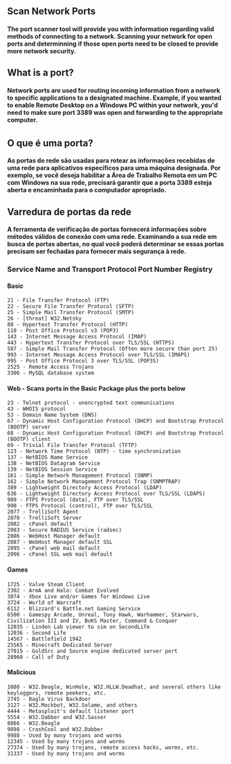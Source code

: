 ## Scan Network Ports

#### The port scanner tool will provide you with information regarding valid methods of connecting to a network. Scanning your network for open ports and determinning if those open ports need to be closed to provide more network security.

## What is a port?

#### Network ports are used for routing incoming information from a network to specific applications to a designated machine. Example, if you wanted to enable Remote Desktop on a Windows PC within your network, you'd need to make sure port 3389 was open and forwarding to the appropriate computer.
###### 


## O que é uma porta?
#### As portas de rede são usadas para rotear as informações recebidas de uma rede para aplicativos específicos para uma máquina designada. Por exemplo, se você deseja habilitar a Área de Trabalho Remota em um PC com Windows na sua rede, precisará garantir que a porta 3389 esteja aberta e encaminhada para o computador apropriado.

## Varredura de portas da rede
#### A ferramenta de verificação de portas fornecerá informações sobre métodos válidos de conexão com uma rede. Examinando a sua rede em busca de portas abertas, no qual você poderá determinar se essas portas precisam ser fechadas para fornecer mais segurança à rede.


### Service Name and Transport Protocol Port Number Registry
#### Basic

    21 - File Transfer Protocol (FTP)
    22 - Secure File Transfer Protocol (SFTP)
    25 - Simple Mail Transfer Protocol (SMTP)
    26 - [threat] W32.Netsky
    80 - Hypertext Transfer Protocol (HTTP)
    110 - Post Office Protocol v3 (POP3)
    143 - Internet Message Access Protocol (IMAP)
    443 - Hypertext Transfer Protocol over TLS/SSL (HTTPS)
    587 - Simple Mail Transfer Protocol (Often more secure than port 25)
    993 - Internet Message Access Protocol over TLS/SSL (IMAPS)
    995 - Post Office Protocol 3 over TLS/SSL (POP3S)
    2525 - Remote Access Trojans
    3306 - MySQL database system

#### Web - Scans ports in the Basic Package plus the ports below

    23 - Telnet protocol - unencrypted text communications
    43 - WHOIS protocol
    53 - Domain Name System (DNS)
    67 - Dynamic Host Configuration Protocol (DHCP) and Bootstrap Protocol (BOOTP) server
    68 - Dynamic Host Configuration Protocol (DHCP) and Bootstrap Protocol (BOOTP) client
    69 - Trivial File Transfer Protocol (TFTP)
    123 - Network Time Protocol (NTP) - time synchronization
    137 - NetBIOS Name Service
    138 - NetBIOS Datagram Service
    139 - NetBIOS Session Service
    161 - Simple Network Management Protocol (SNMP)
    162 - Simple Network Management Protocol Trap (SNMPTRAP)
    389 - Lightweight Directory Access Protocol (LDAP)
    636 - Lightweight Directory Access Protocol over TLS/SSL (LDAPS)
    989 - FTPS Protocol (data), FTP over TLS/SSL
    990 - FTPS Protocol (control), FTP over TLS/SSL
    2077 - TrelliSoft Agent
    2078 - TrelliSoft Server
    2082 - cPanel default
    2083 - Secure RADIUS Service (radsec)
    2086 - WebHost Manager default
    2087 - WebHost Manager default SSL
    2095 - cPanel web mail default
    2096 - cPanel SSL web mail default

#### Games

    1725 - Valve Steam Client
    2302 - ArmA and Halo: Combat Evolved
    3074 - Xbox Live and/or Games for Windows Live
    3724 - World of Warcraft
    6112 - Blizzard's Battle.net Gaming Service
    6500 - Gamespy Arcade, Unreal, Tony Hawk, Warhammer, Starwars, Civilization III and IV, BoKS Master, Command & Conquer
    12035 - Linden Lab viewer to sim on SecondLife
    12036 - Second Life
    14567 - Battlefield 1942
    25565 - Minecraft Dedicated Server
    27015 - GoldSrc and Source engine dedicated server port
    28960 - Call of Duty

#### Malicious

    1080 - W32.Beagle, WinHole, W32.HLLW.Deadhat, and several others like keyloggers, remote peekers, etc.
    2745 - Bagle Virus Backdoor
    3127 - W32.Mockbot, W32.Solame, and others
    4444 - Metasploit's default listener port
    5554 - W32.Dabber and W32.Sasser
    8866 - W32.Beagle
    9898 - CrashCool and W32.Dabber
    9988 - Used by many trojans and worms
    12345 - Used by many trojans and worms
    27374 - Used by many trojans, remote access hacks, worms, etc.
    31337 - Used by many trojans and worms

